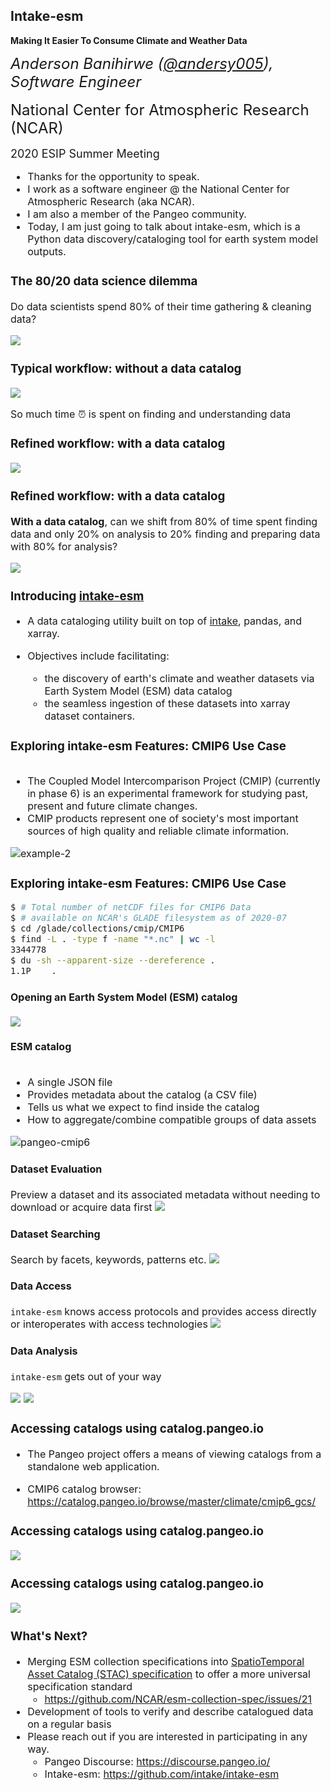 ## Intake-esm 

**Making It Easier To Consume Climate and Weather Data**

<font size="5">_Anderson Banihirwe ([@andersy005](https://github.com/andersy005)), Software Engineer_<font size="3">

<font size="5">National Center for Atmospheric Research (NCAR)</font>

<font size="4">2020 ESIP Summer Meeting</font>
<aside class="notes">
    <ul>
      <li>Thanks for the opportunity to speak.</li>
      <li>I work as a software engineer @ the National Center for Atmospheric Research (aka NCAR).</li>
      <li>I am also a member of the Pangeo community.</li>
      <li>Today, I am just going to talk about intake-esm, which is a Python data discovery/cataloging tool for earth system model outputs.</li>
   </ul>
  </aside>



### The 80/20 data science dilemma

Do data scientists spend 80% of their time gathering & cleaning data?

<img src="images/intake-esm/data-science.drawio.svg">



### Typical workflow: without a data catalog

<img src="images/intake-esm/no-data-catalog.drawio.svg">

So much time ⏰ is spent on finding and understanding data



### Refined workflow: with a data catalog 

<img src="images/intake-esm/with-data-catalog.drawio.svg">



### Refined workflow: with a data catalog

**With a data catalog**, can we shift from 80% of time spent finding data and only 20% on analysis to 20% finding and preparing data with 80% for analysis?

<img src="images/intake-esm/data-science-2.drawio.svg">



### Introducing [intake-esm](https://intake-esm.readthedocs.io/en/latest/)

- A data cataloging utility built on top of [intake](https://intake.readthedocs.io/en/latest/), pandas, and xarray. 

- Objectives include facilitating:

    - the discovery of earth's climate and weather datasets via Earth System Model (ESM) data catalog
    - the seamless ingestion of these datasets into xarray dataset containers.



### Exploring intake-esm Features: CMIP6  Use Case

<div class="row">
  <div class="column">
    <ul>
     <li> The Coupled Model Intercomparison Project (CMIP) (currently in phase 6) is an experimental framework for studying past, present and future climate changes.</li>
     <li> CMIP products represent one of society's most important sources of high quality and reliable climate information. </li>
    </ul>
  </div>
  
  <div class="column">
    <img src="http://gallery.pangeo.io/_images/thumbnail5.png" alt="example-2">
  </div>
</div>


### Exploring intake-esm Features: CMIP6  Use Case

```bash
$ # Total number of netCDF files for CMIP6 Data
$ # available on NCAR's GLADE filesystem as of 2020-07
$ cd /glade/collections/cmip/CMIP6
$ find -L . -type f -name "*.nc" | wc -l
3344778
$ du -sh --apparent-size --dereference .
1.1P	.
```


#### Opening an Earth System Model (ESM) catalog
<img img src="images/intake-esm/catalog-summary.png">


#### ESM catalog
<div class="row">
  <div class="column">
    <ul>
     <li> A single JSON file </li>
     <li> Provides metadata about the catalog (a CSV file)</li>
     <li>Tells us what we expect to find inside the catalog</li>
     <li>How to aggregate/combine compatible groups of data assets</li>
    </ul>
  </div>
   
  <div class="column">
    <img src="images/intake-esm/pangeo-catalog.png" alt="pangeo-cmip6">
  </div>
</div>


#### Dataset Evaluation

Preview a dataset and its associated metadata without needing to download or acquire data first
<img img src="images/intake-esm/catalog-preview.png">



#### Dataset Searching

Search by facets, keywords, patterns etc.
<img img src="images/intake-esm/data-searching.png">



#### Data Access

`intake-esm` knows access protocols and provides access directly or interoperates with access technologies
<img img src="images/intake-esm/data-loading-1.png">



#### Data Analysis

`intake-esm` gets out of your way
  
<img img src="images/intake-esm/data-loading.png">


<img img src="images/intake-esm/data-exploration.png">




### Accessing catalogs using catalog.pangeo.io

- The Pangeo project offers a means of viewing catalogs from a standalone web application.

- CMIP6 catalog browser: https://catalog.pangeo.io/browse/master/climate/cmip6_gcs/


### Accessing catalogs using catalog.pangeo.io

<img src="https://nbviewer.jupyter.org/github/earthcube2020/ec20_banihirwe_etal/blob/master/images/pangeo-catalog.png">


### Accessing catalogs using catalog.pangeo.io

<img src="https://nbviewer.jupyter.org/github/earthcube2020/ec20_banihirwe_etal/blob/master/images/esm-demo.gif">



### What's Next?

- Merging ESM collection specifications into [SpatioTemporal Asset Catalog (STAC) specification](https://stacspec.org/) to offer a more universal specification standard
  - https://github.com/NCAR/esm-collection-spec/issues/21
- Development of tools to verify and describe catalogued data on a regular basis
- Please reach out if you are interested in participating in any way.
  - Pangeo Discourse: https://discourse.pangeo.io/
  - Intake-esm: https://github.com/intake/intake-esm
